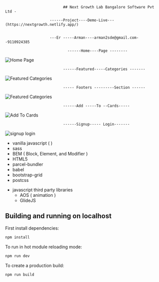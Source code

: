                               ## Next Growth Lab Bangalore Software Pvt Ltd -

                        ------Project----Demo-Live---(https://nextgrowth.netlify.app/)
                               
 
                        ---Er -----Arman----arman2sde@gmail.com--9110924385

                                ------Home----Page --------


   ![Home Page](https://github.com/ER-ARMAN/Nextg-Growth-Labs/assets/122722847/57373132-9bf8-463a-b68a-1d8de7118c50)

      


                              ------Featured-----Categories -------


![Featured Categories](https://github.com/ER-ARMAN/Nextg-Growth-Labs/assets/122722847/c3258753-043c-491c-ad2c-9f4cb7182694)




                              ----- Footers ---------Section ------


![Featured Categories](https://github.com/ER-ARMAN/Nextg-Growth-Labs/assets/122722847/134d1e3a-20f9-495c-9e89-c6c6204c8554)




                              ------Add -----To --Cards-----



![Add To Cards](https://github.com/ER-ARMAN/Nextg-Growth-Labs/assets/122722847/221a780c-dc67-4a59-9b32-9b52af984191)




                              ------Signup----- Login-------


![signup login](https://github.com/ER-ARMAN/Nextg-Growth-Labs/assets/122722847/9984756d-4521-488b-97bb-1dbdbdd2134e)






- vanilla javascript ( )
- sass
- BEM ( Block, Element, and Modifier )
- HTML5
- parcel-bundler
- babel
- bootstrap-grid
- postcss

* javascript third party libraries
  - AOS ( animation )
  - GlideJS

## Building and running on localhost

First install dependencies:

```sh
npm install
```

To run in hot module reloading mode:

```sh
npm run dev
```

To create a production build:

```sh
npm run build
```
